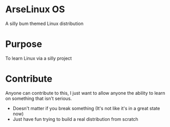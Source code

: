 # ArseLinux OS

A silly bum themed Linux distribution


# Purpose
To learn Linux via a silly project


# Contribute
Anyone can contribute to this, I just want to allow anyone the ability to learn on something that isn't serious.

- Doesn't matter if you break something (It's not like it's in a great state now)
- Just have fun trying to build a real distribution from scratch


